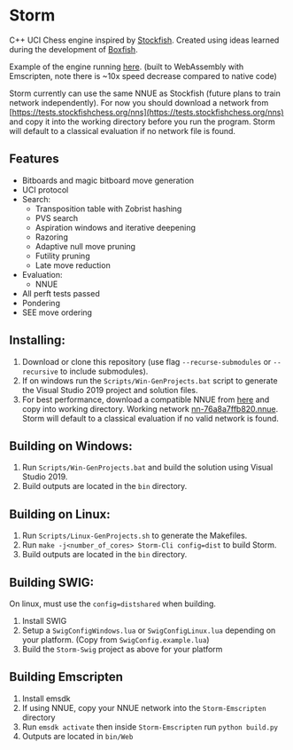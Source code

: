 # Storm
C++ UCI Chess engine inspired by [Stockfish](https://stockfishchess.org/).
Created using ideas learned during the development of [Boxfish](https://github.com/Totomosic/Boxfish).

Example of the engine running [here](https://totomosic.github.io). (built to WebAssembly with Emscripten, note there is ~10x speed decrease compared to native code)

Storm currently can use the same NNUE as Stockfish (future plans to train network independently).
For now you should download a network from [https://tests.stockfishchess.org/nns](https://tests.stockfishchess.org/nns) and copy it into the working directory before you run the program. Storm will default to a classical evaluation if no network file is found.

## Features
- Bitboards and magic bitboard move generation
- UCI protocol
- Search:
  - Transposition table with Zobrist hashing
  - PVS search
  - Aspiration windows and iterative deepening
  - Razoring
  - Adaptive null move pruning
  - Futility pruning
  - Late move reduction
- Evaluation:
  - NNUE
- All perft tests passed
- Pondering
- SEE move ordering

## Installing:
1. Download or clone this repository (use flag `--recurse-submodules` or `--recursive` to include submodules).
2. If on windows run the `Scripts/Win-GenProjects.bat` script to generate the Visual Studio 2019 project and solution files.
3. For best performance, download a compatible NNUE from [here](https://tests.stockfishchess.org/nns) and copy into working directory. Working network [nn-76a8a7ffb820.nnue](https://tests.stockfishchess.org/api/nn/nn-76a8a7ffb820.nnue). Storm will default to a classical evaluation if no valid network is found.

## Building on Windows:
1. Run `Scripts/Win-GenProjects.bat` and build the solution using Visual Studio 2019.
2. Build outputs are located in the `bin` directory.

## Building on Linux:
1. Run `Scripts/Linux-GenProjects.sh` to generate the Makefiles.
2. Run `make -j<number_of_cores> Storm-Cli config=dist` to build Storm.
3. Build outputs are located in the `bin` directory.

## Building SWIG:
On linux, must use the ```config=distshared``` when building.
1. Install SWIG
2. Setup a ```SwigConfigWindows.lua``` or ```SwigConfigLinux.lua``` depending on your platform. (Copy from ```SwigConfig.example.lua```)
3. Build the ```Storm-Swig``` project as above for your platform

## Building Emscripten
1. Install emsdk
2. If using NNUE, copy your NNUE network into the ```Storm-Emscripten``` directory
3. Run ```emsdk activate``` then inside ```Storm-Emscripten``` run ```python build.py```
4. Outputs are located in ```bin/Web```

